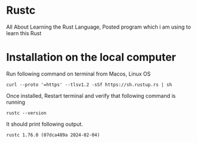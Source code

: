 # Rustc
All About Learning the Rust Language, Posted program which i am using to learn this Rust

# Installation on the local computer
Run following command on terminal from Macos, Linux OS

```curl --proto '=https' --tlsv1.2 -sSf https://sh.rustup.rs | sh```

Once installed, Restart terminal and verify that following command is running

```rustc --version```

It should print following output.

```rustc 1.76.0 (07dca489a 2024-02-04)```
